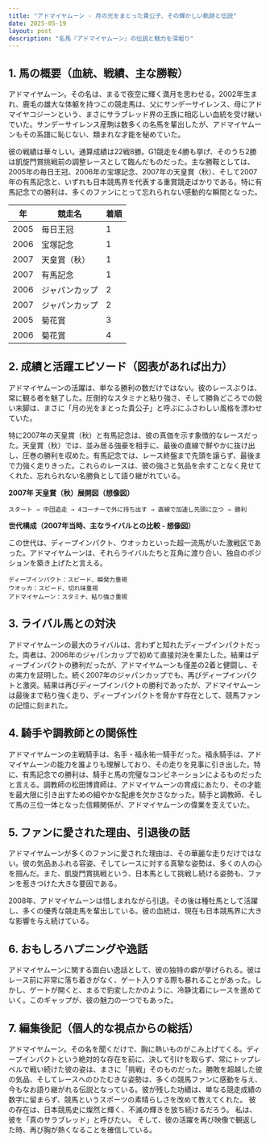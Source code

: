 ```yaml
---
title: "アドマイヤムーン - 月の光をまとった貴公子、その輝かしい軌跡と伝説"
date: 2025-05-19
layout: post
description: "名馬『アドマイヤムーン』の伝説と魅力を深堀り"
---
```


## 1. 馬の概要（血統、戦績、主な勝鞍）

アドマイヤムーン。その名は、まるで夜空に輝く満月を思わせる。2002年生まれ、鹿毛の雄大な体躯を持つこの競走馬は、父にサンデーサイレンス、母にアドマイヤコジーンという、まさにサラブレッド界の王族に相応しい血統を受け継いでいた。サンデーサイレンス産駒は数多くの名馬を輩出したが、アドマイヤムーンもその系譜に恥じない、類まれな才能を秘めていた。

彼の戦績は華々しい。通算成績は22戦8勝。G1競走を4勝も挙げ、そのうち2勝は凱旋門賞挑戦前の調整レースとして臨んだものだった。主な勝鞍としては、2005年の毎日王冠、2006年の宝塚記念、2007年の天皇賞（秋）、そして2007年の有馬記念と、いずれも日本競馬界を代表する重賞競走ばかりである。特に有馬記念での勝利は、多くのファンにとって忘れられない感動的な瞬間となった。

| 年 | 競走名             | 着順 |
|---|----------------------|-------|
| 2005 | 毎日王冠             | 1     |
| 2006 | 宝塚記念             | 1     |
| 2007 | 天皇賞（秋）         | 1     |
| 2007 | 有馬記念             | 1     |
| 2006 | ジャパンカップ        | 2     |
| 2007 | ジャパンカップ        | 2     |
| 2005 | 菊花賞             | 3     |
| 2006 | 菊花賞             | 4     |


## 2. 成績と活躍エピソード（図表があれば出力）

アドマイヤムーンの活躍は、単なる勝利の数だけではない。彼のレースぶりは、常に観る者を魅了した。圧倒的なスタミナと粘り強さ、そして勝負どころでの鋭い末脚は、まさに「月の光をまとった貴公子」と呼ぶにふさわしい風格を漂わせていた。

特に2007年の天皇賞（秋）と有馬記念は、彼の真価を示す象徴的なレースだった。天皇賞（秋）では、並み居る強豪を相手に、最後の直線で鮮やかに抜け出し、圧巻の勝利を収めた。有馬記念では、レース終盤まで先頭を譲らず、最後まで力強く走りきった。これらのレースは、彼の強さと気品を余すことなく見せてくれた、忘れられない名勝負として語り継がれている。

**2007年 天皇賞（秋）展開図（想像図）**

```
スタート → 中団追走 → 4コーナーで外に持ち出す → 直線で加速し先頭に立つ → 勝利
```

**世代構成（2007年当時、主なライバルとの比較 - 想像図）**

この世代は、ディープインパクト、ウオッカといった超一流馬がいた激戦区であった。アドマイヤムーンは、それらライバルたちと互角に渡り合い、独自のポジションを築き上げたと言える。

```
ディープインパクト：スピード、瞬発力重視
ウオッカ：スピード、切れ味重視
アドマイヤムーン：スタミナ、粘り強さ重視
```


## 3. ライバル馬との対決

アドマイヤムーンの最大のライバルは、言わずと知れたディープインパクトだった。両者は、2006年のジャパンカップで初めて直接対決を果たした。結果はディープインパクトの勝利だったが、アドマイヤムーンも僅差の2着と健闘し、その実力を証明した。続く2007年のジャパンカップでも、再びディープインパクトと激突。結果は再びディープインパクトの勝利であったが、アドマイヤムーンは最後まで粘り強く走り、ディープインパクトを脅かす存在として、競馬ファンの記憶に刻まれた。


## 4. 騎手や調教師との関係性

アドマイヤムーンの主戦騎手は、名手・福永祐一騎手だった。福永騎手は、アドマイヤムーンの能力を誰よりも理解しており、その走りを見事に引き出した。特に、有馬記念での勝利は、騎手と馬の完璧なコンビネーションによるものだったと言える。調教師の松田博資師は、アドマイヤムーンの育成にあたり、その才能を最大限に引き出すための細やかな配慮を欠かさなかった。騎手と調教師、そして馬の三位一体となった信頼関係が、アドマイヤムーンの偉業を支えていた。


## 5. ファンに愛された理由、引退後の話

アドマイヤムーンが多くのファンに愛された理由は、その華麗な走りだけではない。彼の気品あふれる容姿、そしてレースに対する真摯な姿勢は、多くの人の心を掴んだ。また、凱旋門賞挑戦という、日本馬として挑戦し続ける姿勢も、ファンを惹きつけた大きな要因である。

2008年、アドマイヤムーンは惜しまれながら引退。その後は種牡馬として活躍し、多くの優秀な競走馬を輩出している。彼の血統は、現在も日本競馬界に大きな影響を与え続けている。


## 6. おもしろハプニングや逸話

アドマイヤムーンに関する面白い逸話として、彼の独特の癖が挙げられる。彼はレース前に非常に落ち着きがなく、ゲート入りする際も暴れることがあった。しかし、ゲートが開くと、まるで豹変したかのように、冷静沈着にレースを進めていく。このギャップが、彼の魅力の一つでもあった。


## 7. 編集後記（個人的な視点からの総括）

アドマイヤムーン。その名を聞くだけで、胸に熱いものがこみ上げてくる。ディープインパクトという絶対的な存在を前に、決して引けを取らず、常にトップレベルで戦い続けた彼の姿は、まさに「挑戦」そのものだった。勝敗を超越した彼の気品、そしてレースへのひたむきな姿勢は、多くの競馬ファンに感動を与え、今もなお語り継がれる伝説となっている。彼が残した功績は、単なる競走成績の数字に留まらず、競馬というスポーツの素晴らしさを改めて教えてくれた。  彼の存在は、日本競馬史に燦然と輝く、不滅の輝きを放ち続けるだろう。  私は、彼を「真のサラブレッド」と呼びたい。  そして、彼の活躍を再び映像で観返した時、再び胸が熱くなることを確信している。
